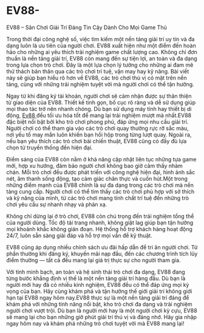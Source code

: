 # EV88-
EV88 – Sân Chơi Giải Trí Đáng Tin Cậy Dành Cho Mọi Game Thủ

Trong thời đại công nghệ số, việc tìm kiếm một nền tảng giải trí uy tín và đa dạng luôn là ưu tiên của người chơi. EV88 xuất hiện như một điểm đến hoàn hảo cho những ai yêu thích trải nghiệm game chất lượng cao. Không chỉ đơn thuần là nền tảng giải trí, EV88 còn mang đến sự tiện lợi, an toàn và đa dạng trong lựa chọn trò chơi. Đây là một lựa chọn lý tưởng cho những ai đam mê thử thách bản thân qua các trò chơi trí tuệ, vận may hay kỹ năng. Bài viết này sẽ giúp bạn hiểu rõ hơn về EV88, các trò chơi thú vị có mặt trên nền tảng, cùng với những trải nghiệm tuyệt vời mà người chơi có thể tận hưởng.

Ngay từ khi đăng ký tài khoản, người chơi sẽ cảm nhận được sự thân thiện từ giao diện của EV88. Thiết kế tinh gọn, bố cục rõ ràng và dễ sử dụng giúp mọi thao tác trở nên nhanh chóng. Dù bạn sử dụng máy tính hay thiết bị di động, <a href=https://ev88-online.com> Ev88 </a>  đều tối ưu hóa tốt để mang lại trải nghiệm mượt mà nhất.EV88 đặc biệt nổi bật bởi kho trò chơi phong phú, đáp ứng mọi nhu cầu giải trí. Người chơi có thể tham gia vào các trò chơi quay thưởng rực rỡ sắc màu, nơi yếu tố may mắn luôn khiến bạn hồi hộp trong từng lượt quay. Ngoài ra, nếu bạn yêu thích các trò chơi bài chiến thuật, EV88 cũng có đầy đủ lựa chọn từ truyền thống đến hiện đại.

Điểm sáng của EV88 còn nằm ở khả năng cập nhật liên tục những tựa game mới, hợp xu hướng, đảm bảo người chơi không bao giờ cảm thấy nhàm chán. Mỗi trò chơi đều được phát triển với công nghệ hiện đại, hình ảnh sắc nét, âm thanh sống động, tạo cảm giác chân thực và cuốn hút.Một trong những điểm mạnh của EV88 chính là sự đa dạng trong các trò chơi mà nền tảng cung cấp. Người chơi có thể tìm thấy các trò chơi phù hợp với sở thích và kỹ năng của mình, từ các trò chơi mang tính chất trí tuệ đến những trò chơi yêu cầu sự nhanh nhạy và phản xạ.

Không chỉ dừng lại ở trò chơi, EV88 còn chú trọng đến trải nghiệm tổng thể của người dùng. Tốc độ tải trang nhanh, không giật lag giúp bạn tận hưởng mọi khoảnh khắc không gián đoạn. Hệ thống hỗ trợ khách hàng hoạt động 24/7, luôn sẵn sàng giải đáp và hỗ trợ mọi vấn đề kỹ thuật.

EV88 cũng áp dụng nhiều chính sách ưu đãi hấp dẫn để tri ân người chơi. Từ phần thưởng khi đăng ký, khuyến mãi nạp đầu, đến các chương trình tích lũy điểm thưởng — tất cả đều mang lại giá trị thực sự cho người tham gia.

Với tính minh bạch, an toàn và hệ sinh thái trò chơi đa dạng, EV88 đang từng bước khẳng định vị thế là một nền tảng giải trí hàng đầu. Dù bạn là người mới hay đã có nhiều kinh nghiệm, EV88 đều có thể đáp ứng mọi kỳ vọng của bạn. Hãy cùng khám phá và tận hưởng thế giới giải trí không giới hạn tại EV88 ngay hôm nay.EV88 thực sự là một nền tảng giải trí đáng để khám phá với những tính năng nổi bật, kho trò chơi đa dạng và trải nghiệm người chơi vượt trội. Dù bạn là người mới hay là một người chơi kỳ cựu, EV88 sẽ mang lại cho bạn những giờ phút giải trí thú vị và đáng nhớ. Hãy gia nhập ngay hôm nay và khám phá những trò chơi tuyệt vời mà EV88 mang lại!








